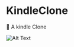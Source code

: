 # KindleClone
📖  A kindle Clone

![Alt Text](https://media.giphy.com/media/xUOrvXABRgtPrvM3Uk/giphy.gif)
